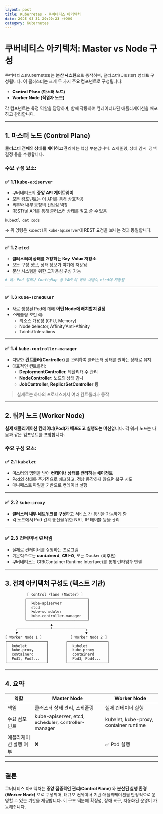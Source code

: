 ```yaml
---
layout: post
title: Kubernetes - 쿠버네티스 아키텍처
date: 2025-03-31 20:20:23 +0900
category: Kubernetes
---
```

# 쿠버네티스 아키텍처: Master vs Node 구성

쿠버네티스(Kubernetes)는 **분산 시스템**으로 동작하며, 클러스터(Cluster) 형태로 구성됩니다. 이 클러스터는 크게 두 가지 주요 컴포넌트로 구성됩니다:

- **Control Plane (마스터 노드)**
- **Worker Node (작업자 노드)**

각 컴포넌트는 특정 역할을 담당하며, 함께 작동하여 컨테이너화된 애플리케이션을 배포하고 관리합니다.

---

## 1. 마스터 노드 (Control Plane)

**클러스터 전체의 상태를 제어하고 관리**하는 핵심 부분입니다. 스케줄링, 상태 감시, 정책 결정 등을 수행합니다.

### 주요 구성 요소:

### ✅ 1.1 `kube-apiserver`
- 쿠버네티스의 **중앙 API 게이트웨이**
- 모든 컴포넌트는 이 API를 통해 상호작용
- 외부와 내부 요청의 진입점 역할
- RESTful API를 통해 클러스터 상태를 읽고 쓸 수 있음

```bash
kubectl get pods
```
→ 위 명령은 `kubectl`이 `kube-apiserver`에 REST 요청을 보내는 것과 동일합니다.

---

### ✅ 1.2 `etcd`
- **클러스터의 상태를 저장하는 Key-Value 저장소**
- 모든 구성 정보, 상태 정보가 여기에 저장됨
- 분산 시스템을 위한 고가용성 구성 가능

```bash
# 예: Pod 정의나 ConfigMap 등 YAML의 내부 내용이 etcd에 저장됨
```

---

### ✅ 1.3 `kube-scheduler`
- 새로 생성된 Pod에 대해 **어떤 Node에 배치할지 결정**
- 스케줄링 조건 예:
  - 리소스 가용성 (CPU, Memory)
  - Node Selector, Affinity/Anti-Affinity
  - Taints/Tolerations

---

### ✅ 1.4 `kube-controller-manager`
- 다양한 **컨트롤러(Controller)** 를 관리하여 클러스터 상태를 원하는 상태로 유지
- 대표적인 컨트롤러:
  - **DeploymentController**: 레플리카 수 관리
  - **NodeController**: 노드의 상태 감시
  - **JobController**, **ReplicaSetController** 등

> 실제로는 하나의 프로세스에서 여러 컨트롤러가 동작

---

## 2. 워커 노드 (Worker Node)

**실제 애플리케이션 컨테이너(Pod)가 배포되고 실행되는 머신**입니다. 각 워커 노드는 다음과 같은 컴포넌트를 포함합니다.

### 주요 구성 요소:

### ✅ 2.1 `kubelet`
- 마스터의 명령을 받아 **컨테이너 상태를 관리하는 에이전트**
- Pod의 상태를 주기적으로 체크하고, 정상 동작하지 않으면 복구 시도
- 매니페스트 파일을 기반으로 컨테이너 실행

---

### ✅ 2.2 `kube-proxy`
- **클러스터 내부 네트워크를 구성**하고 서비스 간 통신을 가능하게 함
- 각 노드에서 Pod 간의 통신을 위한 NAT, IP 테이블 등을 관리

---

### ✅ 2.3 컨테이너 런타임
- 실제로 컨테이너를 실행하는 프로그램
- 기본적으로는 **containerd**, **CRI-O**, 또는 Docker (비추천)
- 쿠버네티스는 CRI(Container Runtime Interface)를 통해 런타임과 연결

---

## 3. 전체 아키텍처 구성도 (텍스트 기반)

```
          [ Control Plane (Master) ]
         ┌────────────────────────────┐
         │  kube-apiserver            │
         │  etcd                      │
         │  kube-scheduler            │
         │  kube-controller-manager   │
         └────────────────────────────┘
                     ▲
     ┌───────────────┴───────────────┐
     ▼                               ▼
[ Worker Node 1 ]             [ Worker Node 2 ]
┌──────────────────┐        ┌──────────────────┐
│  kubelet         │        │  kubelet         │
│  kube-proxy      │        │  kube-proxy      │
│  containerd      │        │  containerd      │
│  Pod1, Pod2...   │        │  Pod3, Pod4...   │
└──────────────────┘        └──────────────────┘
```

---

## 4. 요약

| 역할 | Master Node | Worker Node |
|------|-------------|-------------|
| 책임 | 클러스터 상태 관리, 스케줄링 | 실제 컨테이너 실행 |
| 주요 컴포넌트 | kube-apiserver, etcd, scheduler, controller-manager | kubelet, kube-proxy, container runtime |
| 애플리케이션 실행 여부 | ❌ | ✅ Pod 실행 |

---

## 결론

쿠버네티스 아키텍처는 **중앙 집중적인 관리(Control Plane)** 와 **분산된 실행 환경(Worker Node)** 으로 구성되어, 대규모 컨테이너 기반 애플리케이션을 안정적으로 운영할 수 있는 기반을 제공합니다. 이 구조 덕분에 확장성, 장애 복구, 자동화된 운영이 가능해집니다.